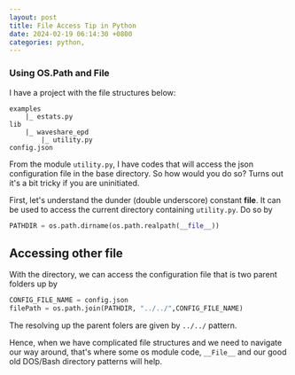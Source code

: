 ```yaml
---
layout: post
title: File Access Tip in Python
date: 2024-02-19 06:14:30 +0800
categories: python, 
---
```


### Using OS.Path and __File__

I have a project with the file structures below:

```
examples
    |_ estats.py
lib
    |_ waveshare_epd
        |_ utility.py
config.json

```

From the module `utility.py`, I have codes that will access the json configuration file in the base directory. So how would you do so? Turns out it's a bit tricky if you are uninitiated.

First, let's understand the dunder (double underscore) constant __file__. It can be used to access the current directory containing `utility.py`. Do so by
```python
PATHDIR = os.path.dirname(os.path.realpath(__file__))
```
## Accessing other file

With the directory, we can access the configuration file that is two parent folders up by

```python
CONFIG_FILE_NAME = config.json
filePath = os.path.join(PATHDIR, "../../",CONFIG_FILE_NAME)
```

The resolving up the parent folers are given by `../../` pattern. 

Hence, when we have complicated file structures and we need to navigate our way around, that's where some os module code, `__File__` and our good old DOS/Bash directory patterns will help.
